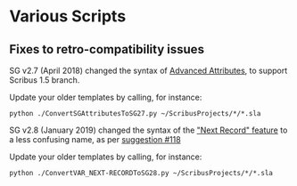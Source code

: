 Various Scripts
===========

Fixes to retro-compatibility issues
-----------

SG v2.7 (April 2018) changed the syntax of [Advanced Attributes](https://github.com/berteh/ScribusGenerator#more-advanced-uses),
to support Scribus 1.5 branch.

Update your older templates by calling, for instance:

    python ./ConvertSGAttributesToSG27.py ~/ScribusProjects/*/*.sla


SG v2.8 (January 2019) changed the syntax of the ["Next Record" feature](https://github.com/berteh/ScribusGenerator#multiple-records-on-a-single-page)
to a less confusing name, as per [suggestion #118](https://github.com/berteh/ScribusGenerator/issues/118)

Update your older templates by calling, for instance:
    
    python ./ConvertVAR_NEXT-RECORDToSG28.py ~/ScribusProjects/*/*.sla
